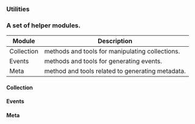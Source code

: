 
### Utilities

### A set of helper modules.

| Module | Description |
|--|--|
| Collection | methods and tools for manipulating collections. |
| Events | methods and tools for generating events.|
| Meta | method and tools related to generating metadata.|

#### Collection 


#### Events


#### Meta

